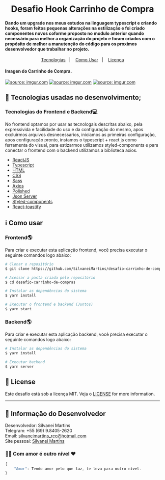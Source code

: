 <h1 align="center">
    Desafio Hook Carrinho de Compra
</h1>

<h4 align="left">
Dando um upgrade nos meus estudos na linguagem typescript e criando hooks, foram feitos pequenas alterações na estilização e foi criado componentes novos coforme proposto no modulo anterior quando necessário para melhor a organização do projeto e foram criados com o propósito de melhor a manutenção do código para os proximos desenvolvedor que trabalhar no projeto.
</h4>

<p align="center">
  <a href="#rocket-tecnologias">Tecnologias</a>&nbsp;&nbsp;&nbsp;|&nbsp;&nbsp;&nbsp;
  <a href="#information_source-como-usar">Como Usar</a>&nbsp;&nbsp;&nbsp;|&nbsp;&nbsp;&nbsp;
  <a href="#memo-license">Licença</a>
</p>

<h4 align="left">
  Imagen do Carrinho de Compra.
</h4>

<a href="https://imgur.com/VF62IYW"><img src="https://i.imgur.com/VF62IYW.png" title="source: imgur.com" /></a>
<a href="https://imgur.com/iSQsxHZ"><img src="https://i.imgur.com/iSQsxHZ.png" title="source: imgur.com" /></a>
<a href="https://imgur.com/jAeeOfR"><img src="https://i.imgur.com/jAeeOfR.png" title="source: imgur.com" /></a>

## :rocket: Tecnologias usadas no desenvolvimento;

### Tecnologias do Frontend e Backend:computer:
No frontend optamos por usar as tecnologais descritas abaixo, pela expressivida e facilidade do uso e da configuração do mesmo, apos excluirmos arquivos desnecessarios, iniciamos as primeiras configuração, apos configuração pronto, instamos o typescript + react js como ferramenta do visual, para estizarmos utilizamos styled-components e para conectar o frontend com o backend utilizamos a biblioteca axios.

-  [ReactJS](https://reactjs.org/)
-  [Typescript](https://www.typescriptlang.org/)
-  [HTML](https://developer.mozilla.org/pt-BR/docs/Web/HTML)
-  [CSS](https://developer.mozilla.org/pt-BR/docs/Web/CSS/)
-  [Sass](https://sass-lang.com/)
-  [Axios](https://github.com/axios/axios)
-  [Polished](https://github.com/styled-components/polished)
-  [Json Server](https://github.com/typicode/json-server)
-  [Styled-components](https://styled-components.com/)
-  [React-toastify](https://fkhadra.github.io/react-toastify/introduction)

## :information_source: Como usar

### Frontend:earth_americas:
Para criar e executar esta aplicação frontend, você precisa executar o seguinte comandos logo abaixo:

```bash
# Clonar o repositório
$ git clone https://github.com/SilvaneiMartins/desafio-carrinho-de-compras

# Acessar a pasta criada pelo repositório
$ cd desafio-carrinho-de-compras

# Instalar as dependências do sistema
$ yarn install

# Executar o frontend e backend (Juntos)
$ yarn start
```

### Backend:earth_americas:
Para criar e executar esta aplicação backend, você precisa executar o seguinte comandos logo abaixo:

```bash
# Instalar as dependências do sistema
$ yarn install

# Executar backend
$ yarn server
```

## :memo: License
Este desafio está sob a licença MIT. Veja o [LICENSE](https://github.com/SilvaneiMartins/desafio-carrinho-de-compras/blob/master/LICENSE) for more information.

---

## 👩 Informação do Desenvolvedor
Desenvolvedor: Silvanei Martins<br>
Telegram: +55 (69) 9.8405-2620 <br>
Email: silvaneimartins_rcc@hotmail.com<br>
Site pessoal: <a href="https://silvaneimartins.com.br/">Silvanei Martins</a><br>

### 🤜🤛 Com amor é outro nível ❤
```js
{
    "Amor": Tendo amor pelo que faz, te leva para outro nível.
}
```
